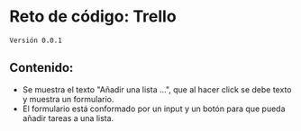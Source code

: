 # Reto de código: Trello
`Versión 0.0.1`


## Contenido: 
* Se muestra el texto "Añadir una lista ...", que al hacer click se debe texto y muestra un formulario.
* El formulario está conformado por un input y un botón para que pueda añadir tareas a una lista.